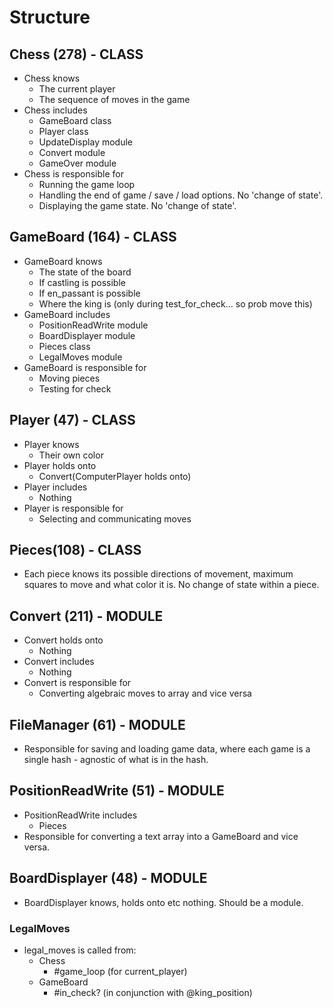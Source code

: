 # Structure

## Chess (278) - CLASS
- Chess knows
    - The current player
    - The sequence of moves in the game
- Chess includes
    - GameBoard class
    - Player class
    - UpdateDisplay module
    - Convert module
    - GameOver module
- Chess is responsible for
    - Running the game loop
    - Handling the end of game / save / load options. No 'change of state'.
    - Displaying the game state. No 'change of state'.

## GameBoard (164) - CLASS
- GameBoard knows
    - The state of the board
    - If castling is possible
    - If en_passant is possible
    - Where the king is (only during test_for_check... so prob move this)
- GameBoard includes
    - PositionReadWrite module
    - BoardDisplayer module
    - Pieces class
    - LegalMoves module
- GameBoard is responsible for
    - Moving pieces
    - Testing for check

## Player (47) - CLASS
- Player knows
    - Their own color
- Player holds onto
    - Convert(ComputerPlayer holds onto)
- Player includes
    - Nothing
- Player is responsible for
    - Selecting and communicating moves

## Pieces(108) - CLASS
- Each piece knows its possible directions of movement, maximum squares to move and what color it is. No change of state within a piece.

## Convert (211) - MODULE
- Convert holds onto
    - Nothing
- Convert includes
    - Nothing
- Convert is responsible for
    - Converting algebraic moves to array and vice versa

## FileManager (61) - MODULE
- Responsible for saving and loading game data, where each game is a single hash - agnostic of what is in the hash.

## PositionReadWrite (51) - MODULE
- PositionReadWrite includes
    - Pieces
- Responsible for converting a text array into a GameBoard and vice versa.

## BoardDisplayer (48) - MODULE
- BoardDisplayer knows, holds onto etc nothing. Should be a module.

### LegalMoves
- legal_moves is called from:
    - Chess
        - #game_loop (for current_player)
    - GameBoard
        - #in_check? (in conjunction with @king_position)